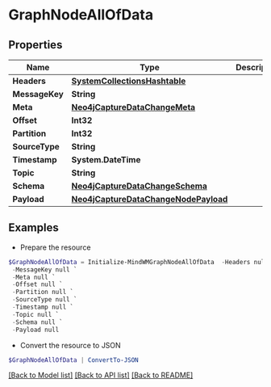 # GraphNodeAllOfData
## Properties

Name | Type | Description | Notes
------------ | ------------- | ------------- | -------------
**Headers** | [**SystemCollectionsHashtable**](.md) |  | 
**MessageKey** | **String** |  | 
**Meta** | [**Neo4jCaptureDataChangeMeta**](Neo4jCaptureDataChangeMeta.md) |  | 
**Offset** | **Int32** |  | 
**Partition** | **Int32** |  | 
**SourceType** | **String** |  | 
**Timestamp** | **System.DateTime** |  | 
**Topic** | **String** |  | 
**Schema** | [**Neo4jCaptureDataChangeSchema**](Neo4jCaptureDataChangeSchema.md) |  | 
**Payload** | [**Neo4jCaptureDataChangeNodePayload**](Neo4jCaptureDataChangeNodePayload.md) |  | 

## Examples

- Prepare the resource
```powershell
$GraphNodeAllOfData = Initialize-MindWMGraphNodeAllOfData  -Headers null `
 -MessageKey null `
 -Meta null `
 -Offset null `
 -Partition null `
 -SourceType null `
 -Timestamp null `
 -Topic null `
 -Schema null `
 -Payload null
```

- Convert the resource to JSON
```powershell
$GraphNodeAllOfData | ConvertTo-JSON
```

[[Back to Model list]](../README.md#documentation-for-models) [[Back to API list]](../README.md#documentation-for-api-endpoints) [[Back to README]](../README.md)

